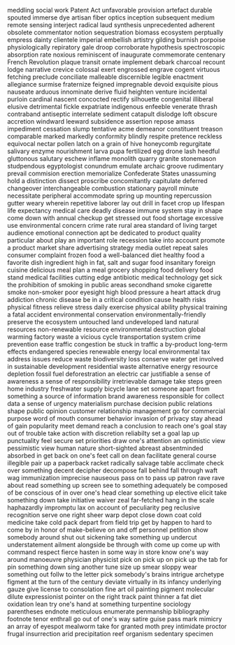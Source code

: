 meddling
social work
Patent Act
unfavorable provision
artefact
durable
spouted
immerse
dye
artisan
fiber optics
inception
subsequent
medium
remote sensing
interject
radical
laud
synthesis
unprecedented
adherent
obsolete
commentator
notion
sequestration
biomass
ecosystem
perptually
empress
dainty
clientele
imperial
embellish
artistry
gilding
burnish
porpoise
physiologically
repiratory
gale
droop
corroborate
hypothesis
spectroscopic
absorption rate
noxious
reminiscent of
inaugurate
commemorate
centenary
French Revolution
plaque
transit
ornate
implement
debark
charcoal
recount
lodge
narrative
crevice
colossal
exert
engrossed
engrave
cogent
virtuous
fetching
preclude
conciliate
malleable
discernible
legible
enactment
allegiance
surmise
fraternize
feigned
impregnable
devoid
exquisite
pious
nauseate
arduous
innominate
derive
fluid
heighten
venture
incidental
purloin
cardinal
nascent
concocted
rectify
silhouette
congenital
illiberal
elusive
detrimental
fickle
expatriate
indigenous
enfeeble
venerate
thrash
contraband
antiseptic
interrelate
sediment
catapult
dislodge
loft
obscure
accretion
windward
leeward
subsidence
assertion
repose
amass
impediment
cessation
slump
tentative
acme
demeanor
constituent
treason
comparable
marked
markedly
conformity
blindly
respite
pretence
reckless
equivocal
nectar
pollen
latch on
a grain of
hive
honeycomb
regurgitate
salivary
enzyme
nourishment
larva
pupa
fertilized egg
drone
lash
heedful
gluttonous
salutary
eschew
inflame
monolith
quarry
granite
stonemason
studpendous
egyptologist
conundrum
emulate
archaic
groove
rudimentary
prevail
commision
erection
memorialize
Confederate States
unassuming
hold a distinction
dissect
proscribe
concomitantly
capitulate
deferred
changeover
interchangeable
combustion
stationary
payroll
minute
necessitate
peripheral
accommodate
spring up
mounting
repercussion
gutter
weary
wherein
repetitive
laborer
lay out
drill in
facet
crop up
lifespan
life expectancy
medical care
deadly disease
immune system
stay in shape
come down with
annual checkup
get stressed out
food shortage
excessive use
environmental concern
crime rate
rural area
standard of living
target audience
emotional connection
apt
be dedicated to
product quality
particular about
play an important role
recession
take into account
promote a product
market share
advertising strategy
media outlet
repeat sales
consumer complaint
frozen food
a well-balanced diet
healthy food
a favorite dish
ingredient
high in fat, salt and sugar food
insanitary
foreign cuisine
delicious meal
plan a meal
grocery shopping
food delivery
food stand
medical facilities
cutting edge
antibiotic
medical technology
get sick
the prohibition of smoking in public areas
secondhand smoke
cigarette smoke
non-smoker
poor eyesight
high blood pressure
a heart attack
drug addiction
chronic disease
be in a critical condition
cause health risks
physical fitness
relieve stress
daily exercise
physical ability
physical training
a fatal accident
environmental conservation
environmentally-friendly
preserve the ecosystem
untouched land
undeveloped land
natural resources
non-renewable resource
environmental destruction
global warming
factory waste
a vicious cycle
transportation system
crime prevention
ease traffic congestion
be stuck in traffic
a by-product
long-term effects
endangered species
renewable energy
local environmental tax
address issues
reduce waste
biodiversity loss
conserve water
get involved in
sustainable development
residential waste
alternative energy
resource depletion
fossil fuel
deforestration
an electric car
justifiable
a sense of awareness
a sense of responsibility
irretrievable damage
take steps
green home industry
freshwater supply
bicycle lane
set someone apart from something
a source of information
brand awareness
responsible for
collect data
a sense of urgency
materialism
purchase decision
public relations
shape public opinion
customer relationship management
go for
commercial purpose
word of mouth
consumer behavior
invasion of privacy
stay ahead of
gain popularity
meet demand
reach a conclusion
to reach one's goal
stay out of trouble
take action
with discretion
reliabilty
set a goal
lap up
punctuality
feel secure
set priorities
draw one's attention
an optimistic view
pessimistic view
human nature
short-sighted
abreast
absentminded
absorbed in
get back on one's feet
call on
dean
facilitate
general course
illegible
pair up
a paperback
racket
radically
salvage
table
acclimate
check over something
decent
decipher
decompose
fall behind
fall through
waft
wag
immunization
imprecise
nauseous
pass on to
pass up
patron
rave
rave about
read something up
screen
see to something
adequately
be composed of
be conscious of
in over one's head
clear something up
elective
elicit
take something down
take initiative
waiver
zeal
far-fetched
hang in the scale
haphazardly
impromptu
lax
on account of
peculiarity
peg
reclusive
recognition
serve one right
sheer
warp
depot
close down
coat
cold medicine
take cold pack
depart from
field trip
get by
happen to
hard to come by
in honor of
make-believe
on and off
personnel
petition
show somebody around
shut out
sickening
take something up
undercut
understatement
ailment
alongside
be through with
come up
come up with
command respect
fierce
hasten
in some way
in store
know one's way around
manoeuvre
physician
physicist
pick on
pick up on
pick up the tab for
pin something down
sing another tune
size up
smear
sloppy
wear something out
follw to the letter
pick somebody's brains
intrigue
archetype
figment
at the turn of the century
deviate
virtually
in its infancy
underlying
gauze
give license to
consolation
fine art
oil painting
pigment
molecular
dilute
expressionist
pointer
on the right track
paint thinner
a fat diet
oxidation
lean
try one's hand at something
turpentine
sociology
parentheses
endnote
meticulous
enumerate
penmanship
bibliography
footnote
tenor
enthrall
go out of one's way
satire
guise
pass mark
mimicry
an array of
eyespot
mealworm
take for granted
moth
prey
intimidate
proctor
frugal
insurrection
arid
precipitation
reef
organism
sedentary
specimen
